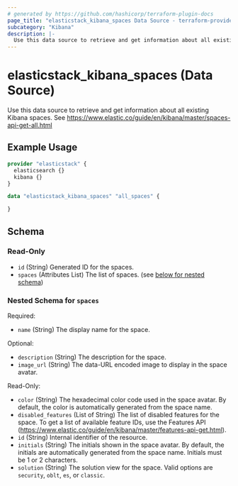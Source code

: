 ```yaml
---
# generated by https://github.com/hashicorp/terraform-plugin-docs
page_title: "elasticstack_kibana_spaces Data Source - terraform-provider-elasticstack"
subcategory: "Kibana"
description: |-
  Use this data source to retrieve and get information about all existing Kibana spaces. See https://www.elastic.co/guide/en/kibana/master/spaces-api-get-all.html
---
```


# elasticstack_kibana_spaces (Data Source)

Use this data source to retrieve and get information about all existing Kibana spaces. See https://www.elastic.co/guide/en/kibana/master/spaces-api-get-all.html

## Example Usage

```terraform
provider "elasticstack" {
  elasticsearch {}
  kibana {}
}

data "elasticstack_kibana_spaces" "all_spaces" {

}
```

<!-- schema generated by tfplugindocs -->
## Schema

### Read-Only

- `id` (String) Generated ID for the spaces.
- `spaces` (Attributes List) The list of spaces. (see [below for nested schema](#nestedatt--spaces))

<a id="nestedatt--spaces"></a>
### Nested Schema for `spaces`

Required:

- `name` (String) The display name for the space.

Optional:

- `description` (String) The description for the space.
- `image_url` (String) The data-URL encoded image to display in the space avatar.

Read-Only:

- `color` (String) The hexadecimal color code used in the space avatar. By default, the color is automatically generated from the space name.
- `disabled_features` (List of String) The list of disabled features for the space. To get a list of available feature IDs, use the Features API (https://www.elastic.co/guide/en/kibana/master/features-api-get.html).
- `id` (String) Internal identifier of the resource.
- `initials` (String) The initials shown in the space avatar. By default, the initials are automatically generated from the space name. Initials must be 1 or 2 characters.
- `solution` (String) The solution view for the space. Valid options are `security`, `oblt`, `es`, or `classic`.
